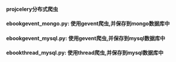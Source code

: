 #### **proj**celery分布式爬虫
#### ebookgevent_mongo.py: 使用gevent爬虫,并保存到mongo数据库中
#### ebookgevent_mysql.py: 使用gevent爬虫,并保存到mysql数据库中
#### ebookthread_mysql.py: 使用thread爬虫,并保存到mysql数据库中
